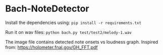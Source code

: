 # Bach-NoteDetector
Install the dependencies using:
`pip install -r requirements.txt`

Run it on wav files:
`python bach.py test/test2/melody-1.wav`

The image file contains detected note onsets vs loudness graph.
Inspired from: https://holometer.fnal.gov/GH_FFT.pdf
